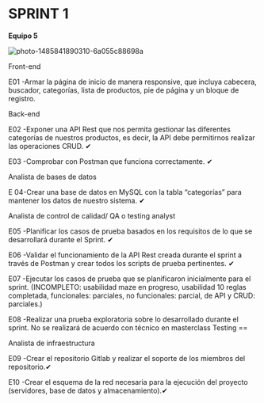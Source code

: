 # **SPRINT 1**
**Equipo 5**



![photo-1485841890310-6a055c88698a](https://github.com/karilunius/PI/assets/93058053/ef2fad12-459c-43a6-8045-dd4b72dec451)


Front-end

E01 -Armar la página de inicio de manera responsive, que incluya cabecera, buscador, categorías, lista de productos, pie de página y un bloque de registro.

Back-end

E02 -Exponer una API Rest que nos permita gestionar las diferentes categorías de nuestros productos, es decir, la API debe permitirnos realizar las operaciones CRUD. ✔

E03 -Comprobar con Postman que funciona correctamente. ✔

Analista de bases de datos

E 04-Crear una base de datos en MySQL con la tabla “categorías” para mantener los datos de nuestro sistema. ✔

Analista de control de calidad/ QA o testing analyst

E05 -Planificar los casos de prueba basados en los requisitos de lo que se desarrollará durante el Sprint. ✔

E06 -Validar el funcionamiento de la API Rest creada durante el sprint a través de Postman y crear todos los scripts de prueba pertinentes. ✔

E07 -Ejecutar los casos de prueba que se planificaron inicialmente para el sprint. (INCOMPLETO: usabilidad maze en progreso, usabilidad 10 reglas completada, funcionales: parciales, no funcionales: parcial, de API y CRUD: parciales.)

E08 -Realizar una prueba exploratoria sobre lo desarrollado durante el sprint.  No se realizará de acuerdo con técnico en masterclass Testing ==

Analista de infraestructura

E09 -Crear el repositorio Gitlab y realizar el soporte de los miembros del repositorio.✔

E10 -Crear el esquema de la red necesaria para la ejecución del proyecto (servidores, base de datos y almacenamiento).✔


